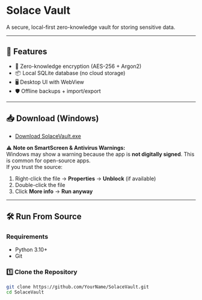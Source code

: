 # Solace Vault  

A secure, local-first zero-knowledge vault for storing sensitive data.  

---

## 🚀 Features  
- 🔐 Zero-knowledge encryption (AES-256 + Argon2)  
- 📦 Local SQLite database (no cloud storage)  
- 🖥️ Desktop UI with WebView  
- 🛡️ Offline backups + import/export  

---

## 📥 Download (Windows)  

- [Download SolaceVault.exe](https://github.com/YourName/SolaceVault/releases)  

⚠️ **Note on SmartScreen & Antivirus Warnings:**  
Windows may show a warning because the app is **not digitally signed**. This is common for open-source apps.  
If you trust the source:  
1. Right-click the file → **Properties** → **Unblock** (if available)  
2. Double-click the file  
3. Click **More info** → **Run anyway**  

---

## 🛠️ Run From Source  

### Requirements  
- Python 3.10+  
- Git  

### 1️⃣ Clone the Repository  
```bash
git clone https://github.com/YourName/SolaceVault.git
cd SolaceVault
